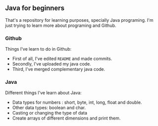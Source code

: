 ## **Java for beginners**
That's a repository for learning purposes, specially Java programing. 
I'm just trying to learn more about programing and Github. 

### Github 
Things I've learn to do in Github:
- First of all, I've edited `README` and made commits. 
- Secondly, I've uploaded my java code.
- Third, I've merged complementary java code.

### Java 
Different things I've learn about Java:
- Data types for numbers : short, byte, int, long, float and double. 
- Other data types: boolean and char.
- Casting or changing the type of data
- Create arrays of different dimensions and print them.


